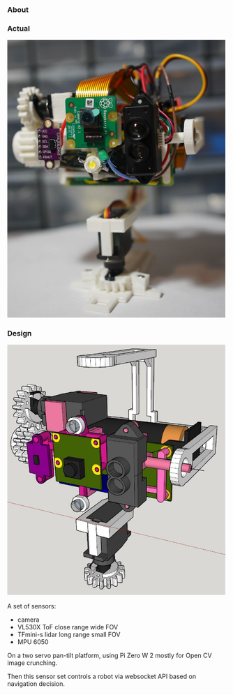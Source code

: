 ### About

### Actual
<img src="./stand.JPG" width="500"/>

### Design
<img src="./design.JPG" width="500"/>

A set of sensors:

* camera
* VL530X ToF close range wide FOV
* TFmini-s lidar long range small FOV
* MPU 6050

On a two servo pan-tilt platform, using Pi Zero W 2 mostly for Open CV image crunching.

Then this sensor set controls a robot via websocket API based on navigation decision.